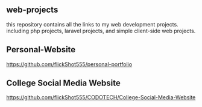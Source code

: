 ## web-projects
this repository contains all the links to my web development projects. 
including php projects, laravel projects, and simple client-side web projects.

## Personal-Website

  https://github.com/flickShot555/personal-portfolio

## College Social Media Website

  https://github.com/flickShot555/CODOTECH/College-Social-Media-Website
